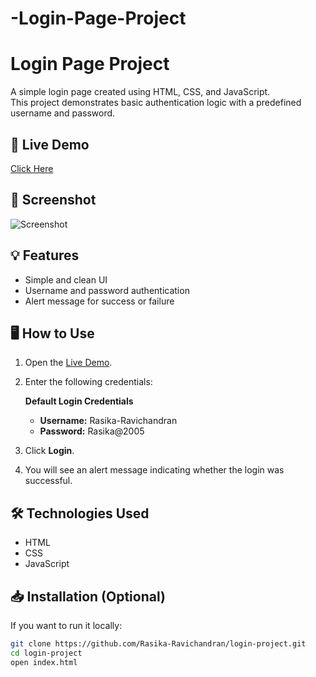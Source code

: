 # -Login-Page-Project
# Login Page Project

A simple login page created using HTML, CSS, and JavaScript.  
This project demonstrates basic authentication logic with a predefined username and password.

## 🚀 Live Demo
[Click Here](https://rasika-ravichandran.github.io/login-project/)

## 📸 Screenshot
![Screenshot](https://github.com/Rasika-Ravichandran/login-project/blob/main/login-screenshot.png?raw=true)

## 💡 Features
- Simple and clean UI  
- Username and password authentication  
- Alert message for success or failure  

## 🖥️ How to Use
1. Open the [Live Demo](https://rasika-ravichandran.github.io/login-project/).
2. Enter the following credentials:

   **Default Login Credentials**  
   - **Username:** Rasika-Ravichandran  
   - **Password:** Rasika@2005  

3. Click **Login**.
4. You will see an alert message indicating whether the login was successful.

## 🛠️ Technologies Used
- HTML  
- CSS  
- JavaScript  

## 📥 Installation (Optional)
If you want to run it locally:  
```bash
git clone https://github.com/Rasika-Ravichandran/login-project.git
cd login-project
open index.html
